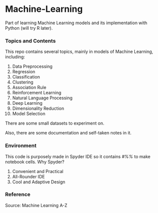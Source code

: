 # Machine-Learning

Part of learning Machine Learning models and its implementation with Python (will try R later).

### Topics and Contents
This repo contains several topics, mainly in models of Machine Learning, including:
1. Data Preprocessing
2. Regression
3. Classification
4. Clustering
5. Association Rule
6. Reinforcement Learning
7. Natural Language Processing
8. Deep Learning
9. Dimensionality Reduction
10. Model Selection

There are some small datasets to experiment on.

Also, there are some documentation and self-taken notes in it.

### Environment
This code is purposely made in Spyder IDE so it contains *#%%* to make notebook cells.
Why Spyder?
1. Convenient and Practical
2. All-Rounder IDE
3. Cool and Adaptive Design

### Reference
Source: Machine Learning A-Z
